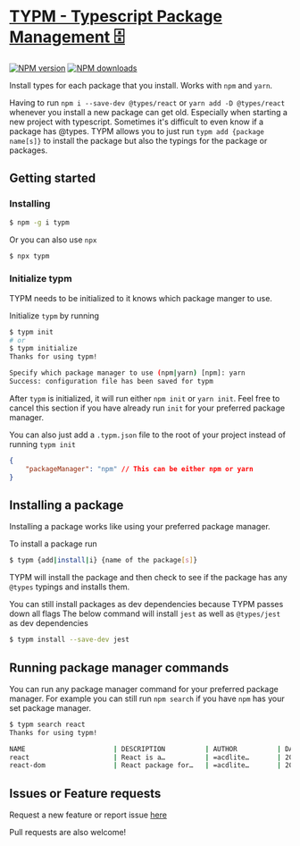 # [TYPM - Typescript Package Management 🗄](https://github.com/scottjr632/typm)


[![NPM version](http://img.shields.io/npm/v/typm.svg)](https://www.npmjs.com/package/typm)
[![NPM downloads](http://img.shields.io/npm/dm/typm.svg)](https://www.npmjs.com/package/typm)

Install types for each package that you install. Works with `npm` and `yarn`.  

Having to run `npm i --save-dev @types/react` or `yarn add -D @types/react` whenever you install a new package can get old. Especially when starting a new project with typescript. Sometimes it's difficult to even know if a package has @types. TYPM allows you to just run `typm add {package name[s]}` to install the package but also the typings for the package or packages.

## Getting started

### Installing
```bash
$ npm -g i typm
```
Or you can also use `npx`
```bash
$ npx typm
```

### Initialize typm
TYPM needs to be initialized to it knows which package manger to use.

Initialize `typm` by running 
```bash
$ typm init
# or 
$ typm initialize
Thanks for using typm!

Specify which package manager to use (npm|yarn) [npm]: yarn
Success: configuration file has been saved for typm
```
After `typm` is initialized, it will run either `npm init` or `yarn init`. Feel free to cancel this section if you have already run `init` for your preferred package manager.  

You can also just add a `.typm.json` file to the root of your project instead of running `typm init`
```json
{
	"packageManager": "npm" // This can be either npm or yarn
}
```

## Installing a package
Installing a package works like using your preferred package manager.

To install a package run
```bash
$ typm {add|install|i} {name of the package[s]}
```
TYPM will install the package and then check to see if the package has any `@types` typings and installs them.

You can still install packages as dev dependencies because TYPM passes down all flags
The below command will install `jest` as well as `@types/jest` as dev dependencies
```bash
$ typm install --save-dev jest
```

## Running package manager commands
You can run any package manager command for your preferred package manager.
For example you can still run `npm search` if you have `npm` has your set package manager. 

```bash
$ typm search react
Thanks for using typm!

NAME                      | DESCRIPTION          | AUTHOR          | DATE       | VERSION  | KEYWORDS
react                     | React is a…          | =acdlite…       | 2020-03-19 | 16.13.1  | react
react-dom                 | React package for…   | =acdlite…       | 2020-03-19 | 16.13.1  | react
```

## Issues or Feature requests
Request a new feature or report issue [here](https://github.com/scottjr632/typm/issues/new/choose)


Pull requests are also welcome!
